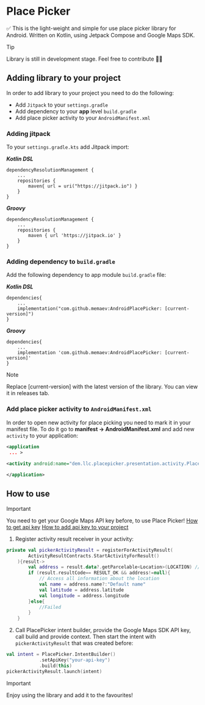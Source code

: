 # Place Picker

✅ This is the light-weight and simple for use place picker library for Android.
Written on Kotlin, using Jetpack Compose and Google Maps SDK.

> [!TIP]
> Library is still in development stage. Feel free to contribute 👨‍💻


## Adding library to your project
In order to add library to your project you need to do the following:
- Add `Jitpack` to your `settings.gradle`
- Add dependency to your **app** level `build.gradle`
- Add place picker activity to your `AndroidManifest.xml`

### Adding jitpack
To your `settings.gradle.kts` add Jitpack import:

***Kotlin DSL***
``` 
dependencyResolutionManagement {
    ...
    repositories {
        maven{ url = uri("https://jitpack.io") }
    }
}
```
***Groovy***
```
dependencyResolutionManagement {
    ...
    repositories {
        maven { url 'https://jitpack.io' }
    }
}
```

### Adding dependency to `build.gradle`
Add the following dependency to app module `build.gradle` file:

***Kotlin DSL***
```
dependencies{
    ...
    implementation("com.github.memaev:AndroidPlacePicker: [current-version]")
}
```

***Groovy***
```
dependencies{
    ...
    implementation 'com.github.memaev:AndroidPlacePicker: [current-version]'
}
```
> [!NOTE]
> Replace [current-version] with the latest version of the library. You can view it in releases tab.


### Add place picker activity to `AndroidManifest.xml`
In order to open new activity for place picking you need to mark it in your manifest file.
To do it go to **manifest -> AndroidManifest.xml** and add new `activity` to your application:

``` xml
<application
 ... >
 
<activity android:name="dem.llc.placepicker.presentation.activity.PlacePickerActivity" />

</application>
```

## How to use
> [!IMPORTANT]
> You need to get your Google Maps API key before, to use Place Picker!
> [How to get api key](https://developers.google.com/maps/documentation/android-sdk/get-api-key)
> [How to add api key to your project](https://developers.google.com/maps/documentation/android-sdk/secrets-gradle-plugin)

1. Register activity result receiver in your activity:
``` kotlin
private val pickerActivityResult = registerForActivityResult(
        ActivityResultContracts.StartActivityForResult()
    ){result->
        val address = result.data?.getParcelable<Location>(LOCATION) // Location class is from library's sources
        if (result.resultCode== RESULT_OK && address!=null){
            // Access all information about the location
            val name = address.name?:"Default name"
            val latitude = address.latitude
            val longitude = address.longitude
        }else{
            //Failed
        }
    }
```
2. Call PlacePicker intent builder, provide the Google Maps SDK API key, call build and provide context. Then start the intent with `pickerActivityResult` that was created before:
``` kotlin
val intent = PlacePicker.IntentBuilder()
            .setApiKey("your-api-key")
            .build(this)
pickerActivityResult.launch(intent)
```

> [!IMPORTANT]
>Enjoy using the library and add it to the favourites!
